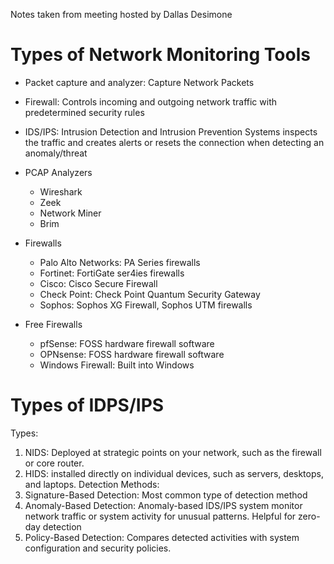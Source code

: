 Notes taken from meeting hosted by Dallas Desimone

# Types of Network Monitoring Tools
- Packet capture and analyzer: Capture Network Packets
- Firewall: Controls incoming and outgoing network traffic with predetermined security rules 
- IDS/IPS: Intrusion Detection and Intrusion Prevention Systems inspects the traffic and creates alerts or resets the connection when detecting an anomaly/threat 

- PCAP Analyzers
	- Wireshark
	- Zeek
	- Network Miner
	- Brim

- Firewalls
	- Palo Alto Networks: PA Series firewalls
	- Fortinet: FortiGate ser4ies firewalls
	- Cisco: Cisco Secure Firewall
	- Check Point: Check Point Quantum Security Gateway
	- Sophos: Sophos XG Firewall, Sophos UTM firewalls
- Free Firewalls
	- pfSense: FOSS hardware firewall software
	- OPNsense: FOSS hardware firewall software
	- Windows Firewall: Built into Windows 

# Types of IDPS/IPS

Types:
1. NIDS: Deployed at strategic points on your network, such as the firewall or core router.
2. HIDS: installed directly on individual devices, such as servers, desktops, and laptops.
Detection Methods:
1. Signature-Based Detection: Most common type of detection method
2. Anomaly-Based Detection: Anomaly-based IDS/IPS system monitor network traffic or system activity for unusual patterns. Helpful for zero-day detection
3. Policy-Based Detection: Compares detected activities with system configuration and security policies. 